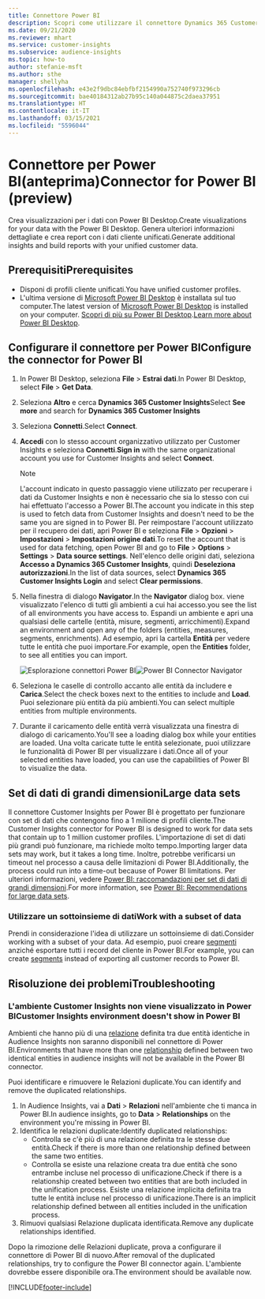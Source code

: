 ```yaml
---
title: Connettore Power BI
description: Scopri come utilizzare il connettore Dynamics 365 Customer Insights in Power BI.
ms.date: 09/21/2020
ms.reviewer: mhart
ms.service: customer-insights
ms.subservice: audience-insights
ms.topic: how-to
author: stefanie-msft
ms.author: sthe
manager: shellyha
ms.openlocfilehash: e43e2f9dbc84ebfbf2154990a752740f973296cb
ms.sourcegitcommit: bae40184312ab27b95c140a044875c2daea37951
ms.translationtype: HT
ms.contentlocale: it-IT
ms.lasthandoff: 03/15/2021
ms.locfileid: "5596044"
---
```

# <a name="connector-for-power-bi-preview"></a><span data-ttu-id="cf69a-103">Connettore per Power BI(anteprima)</span><span class="sxs-lookup"><span data-stu-id="cf69a-103">Connector for Power BI (preview)</span></span>

<span data-ttu-id="cf69a-104">Crea visualizzazioni per i dati con Power BI Desktop.</span><span class="sxs-lookup"><span data-stu-id="cf69a-104">Create visualizations for your data with the Power BI Desktop.</span></span> <span data-ttu-id="cf69a-105">Genera ulteriori informazioni dettagliate e crea report con i dati cliente unificati.</span><span class="sxs-lookup"><span data-stu-id="cf69a-105">Generate additional insights and build reports with your unified customer data.</span></span>

## <a name="prerequisites"></a><span data-ttu-id="cf69a-106">Prerequisiti</span><span class="sxs-lookup"><span data-stu-id="cf69a-106">Prerequisites</span></span>

- <span data-ttu-id="cf69a-107">Disponi di profili cliente unificati.</span><span class="sxs-lookup"><span data-stu-id="cf69a-107">You have unified customer profiles.</span></span>
- <span data-ttu-id="cf69a-108">L'ultima versione di [Microsoft Power BI Desktop](https://powerbi.microsoft.com/desktop/) è installata sul tuo computer.</span><span class="sxs-lookup"><span data-stu-id="cf69a-108">The latest version of [Microsoft Power BI Desktop](https://powerbi.microsoft.com/desktop/) is installed on your computer.</span></span> <span data-ttu-id="cf69a-109">[Scopri di più su Power BI Desktop](/power-bi/desktop-what-is-desktop).</span><span class="sxs-lookup"><span data-stu-id="cf69a-109">[Learn more about Power BI Desktop](/power-bi/desktop-what-is-desktop).</span></span>

## <a name="configure-the-connector-for-power-bi"></a><span data-ttu-id="cf69a-110">Configurare il connettore per Power BI</span><span class="sxs-lookup"><span data-stu-id="cf69a-110">Configure the connector for Power BI</span></span>

1. <span data-ttu-id="cf69a-111">In Power BI Desktop, seleziona **File** > **Estrai dati**.</span><span class="sxs-lookup"><span data-stu-id="cf69a-111">In Power BI Desktop, select **File** > **Get Data**.</span></span>

1. <span data-ttu-id="cf69a-112">Seleziona **Altro** e cerca **Dynamics 365 Customer Insights**</span><span class="sxs-lookup"><span data-stu-id="cf69a-112">Select **See more** and search for **Dynamics 365 Customer Insights**</span></span>

1. <span data-ttu-id="cf69a-113">Seleziona **Connetti**.</span><span class="sxs-lookup"><span data-stu-id="cf69a-113">Select **Connect**.</span></span>

1. <span data-ttu-id="cf69a-114">**Accedi** con lo stesso account organizzativo utilizzato per Customer Insights e seleziona **Connetti**.</span><span class="sxs-lookup"><span data-stu-id="cf69a-114">**Sign in** with the same organizational account you use for Customer Insights and select **Connect**.</span></span>
   > [!NOTE]
   > <span data-ttu-id="cf69a-115">L'account indicato in questo passaggio viene utilizzato per recuperare i dati da Customer Insights e non è necessario che sia lo stesso con cui hai effettuato l'accesso a Power BI.</span><span class="sxs-lookup"><span data-stu-id="cf69a-115">The account you indicate in this step is used to fetch data from Customer Insights and doesn't need to be the same you are signed in to Power BI.</span></span> <span data-ttu-id="cf69a-116">Per reimpostare l'account utilizzato per il recupero dei dati, apri Power BI e seleziona **File** > **Opzioni** > **Impostazioni** > **Impostazioni origine dati**.</span><span class="sxs-lookup"><span data-stu-id="cf69a-116">To reset the account that is used for data fetching, open Power BI and go to **File** > **Options** > **Settings** > **Data source settings**.</span></span> <span data-ttu-id="cf69a-117">Nell'elenco delle origini dati, seleziona **Accesso a Dynamics 365 Customer Insights**, quindi **Deseleziona autorizzazioni**.</span><span class="sxs-lookup"><span data-stu-id="cf69a-117">In the list of data sources, select **Dynamics 365 Customer Insights Login** and select **Clear permissions**.</span></span>  

1. <span data-ttu-id="cf69a-118">Nella finestra di dialogo **Navigator**.</span><span class="sxs-lookup"><span data-stu-id="cf69a-118">In the **Navigator** dialog box.</span></span> <span data-ttu-id="cf69a-119">viene visualizzato l'elenco di tutti gli ambienti a cui hai accesso.</span><span class="sxs-lookup"><span data-stu-id="cf69a-119">you see the list of all environments you have access to.</span></span> <span data-ttu-id="cf69a-120">Espandi un ambiente e apri una qualsiasi delle cartelle (entità, misure, segmenti, arricchimenti).</span><span class="sxs-lookup"><span data-stu-id="cf69a-120">Expand an environment and open any of the folders (entities, measures, segments, enrichments).</span></span> <span data-ttu-id="cf69a-121">Ad esempio, apri la cartella **Entità** per vedere tutte le entità che puoi importare.</span><span class="sxs-lookup"><span data-stu-id="cf69a-121">For example, open the **Entities** folder, to see all entities you can import.</span></span>

   <span data-ttu-id="cf69a-122">![Esplorazione connettori Power BI](media/power-bi-navigator.png "Esplorazione connettori Power BI")</span><span class="sxs-lookup"><span data-stu-id="cf69a-122">![Power BI Connector Navigator](media/power-bi-navigator.png "Power BI Connector Navigator")</span></span>

1. <span data-ttu-id="cf69a-123">Seleziona le caselle di controllo accanto alle entità da includere e **Carica**.</span><span class="sxs-lookup"><span data-stu-id="cf69a-123">Select the check boxes next to the entities to include and **Load**.</span></span> <span data-ttu-id="cf69a-124">Puoi selezionare più entità da più ambienti.</span><span class="sxs-lookup"><span data-stu-id="cf69a-124">You can select multiple entities from multiple environments.</span></span>

1. <span data-ttu-id="cf69a-125">Durante il caricamento delle entità verrà visualizzata una finestra di dialogo di caricamento.</span><span class="sxs-lookup"><span data-stu-id="cf69a-125">You'll see a loading dialog box while your entities are loaded.</span></span> <span data-ttu-id="cf69a-126">Una volta caricate tutte le entità selezionate, puoi utilizzare le funzionalità di Power BI per visualizzare i dati.</span><span class="sxs-lookup"><span data-stu-id="cf69a-126">Once all of your selected entities have loaded, you can use the capabilities of Power BI to visualize the data.</span></span>

## <a name="large-data-sets"></a><span data-ttu-id="cf69a-127">Set di dati di grandi dimensioni</span><span class="sxs-lookup"><span data-stu-id="cf69a-127">Large data sets</span></span>

<span data-ttu-id="cf69a-128">Il connettore Customer Insights per Power BI è progettato per funzionare con set di dati che contengono fino a 1 milione di profili cliente.</span><span class="sxs-lookup"><span data-stu-id="cf69a-128">The Customer Insights connector for Power BI is designed to work for data sets that contain up to 1 million customer profiles.</span></span> <span data-ttu-id="cf69a-129">L'importazione di set di dati più grandi può funzionare, ma richiede molto tempo.</span><span class="sxs-lookup"><span data-stu-id="cf69a-129">Importing larger data sets may work, but it takes a long time.</span></span> <span data-ttu-id="cf69a-130">Inoltre, potrebbe verificarsi un timeout nel processo a causa delle limitazioni di Power BI.</span><span class="sxs-lookup"><span data-stu-id="cf69a-130">Additionally, the process could run into a time-out because of Power BI limitations.</span></span> <span data-ttu-id="cf69a-131">Per ulteriori informazioni, vedere [Power BI: raccomandazioni per set di dati di grandi dimensioni](/power-bi/admin/service-premium-what-is#large-datasets).</span><span class="sxs-lookup"><span data-stu-id="cf69a-131">For more information, see [Power BI: Recommendations for large data sets](/power-bi/admin/service-premium-what-is#large-datasets).</span></span> 

### <a name="work-with-a-subset-of-data"></a><span data-ttu-id="cf69a-132">Utilizzare un sottoinsieme di dati</span><span class="sxs-lookup"><span data-stu-id="cf69a-132">Work with a subset of data</span></span>

<span data-ttu-id="cf69a-133">Prendi in considerazione l'idea di utilizzare un sottoinsieme di dati.</span><span class="sxs-lookup"><span data-stu-id="cf69a-133">Consider working with a subset of your data.</span></span> <span data-ttu-id="cf69a-134">Ad esempio, puoi creare [segmenti](segments.md) anziché esportare tutti i record del cliente in Power BI.</span><span class="sxs-lookup"><span data-stu-id="cf69a-134">For example, you can create [segments](segments.md) instead of exporting all customer records to Power BI.</span></span>

## <a name="troubleshooting"></a><span data-ttu-id="cf69a-135">Risoluzione dei problemi</span><span class="sxs-lookup"><span data-stu-id="cf69a-135">Troubleshooting</span></span>

### <a name="customer-insights-environment-doesnt-show-in-power-bi"></a><span data-ttu-id="cf69a-136">L'ambiente Customer Insights non viene visualizzato in Power BI</span><span class="sxs-lookup"><span data-stu-id="cf69a-136">Customer Insights environment doesn't show in Power BI</span></span>

<span data-ttu-id="cf69a-137">Ambienti che hanno più di una [relazione](relationships.md) definita tra due entità identiche in Audience Insights non saranno disponibili nel connettore di Power BI.</span><span class="sxs-lookup"><span data-stu-id="cf69a-137">Environments that have more than one [relationship](relationships.md) defined between two identical entities in audience insights will not be available in the Power BI connector.</span></span>

<span data-ttu-id="cf69a-138">Puoi identificare e rimuovere le Relazioni duplicate.</span><span class="sxs-lookup"><span data-stu-id="cf69a-138">You can identify and remove the duplicated relationships.</span></span>

1. <span data-ttu-id="cf69a-139">In Audience Insights, vai a **Dati** > **Relazioni** nell'ambiente che ti manca in Power BI.</span><span class="sxs-lookup"><span data-stu-id="cf69a-139">In audience insights, go to **Data** > **Relationships** on the environment you're missing in Power BI.</span></span>
2. <span data-ttu-id="cf69a-140">Identifica le relazioni duplicate:</span><span class="sxs-lookup"><span data-stu-id="cf69a-140">Identify duplicated relationships:</span></span>
   - <span data-ttu-id="cf69a-141">Controlla se c'è più di una relazione definita tra le stesse due entità.</span><span class="sxs-lookup"><span data-stu-id="cf69a-141">Check if there is more than one relationship defined between the same two entities.</span></span>
   - <span data-ttu-id="cf69a-142">Controlla se esiste una relazione creata tra due entità che sono entrambe incluse nel processo di unificazione.</span><span class="sxs-lookup"><span data-stu-id="cf69a-142">Check if there is a relationship created between two entities that are both included in the unification process.</span></span> <span data-ttu-id="cf69a-143">Esiste una relazione implicita definita tra tutte le entità incluse nel processo di unificazione.</span><span class="sxs-lookup"><span data-stu-id="cf69a-143">There is an implicit relationship defined between all entities included in the unification process.</span></span>
3. <span data-ttu-id="cf69a-144">Rimuovi qualsiasi Relazione duplicata identificata.</span><span class="sxs-lookup"><span data-stu-id="cf69a-144">Remove any duplicate relationships identified.</span></span>

<span data-ttu-id="cf69a-145">Dopo la rimozione delle Relazioni duplicate, prova a configurare il connettore di Power BI di nuovo.</span><span class="sxs-lookup"><span data-stu-id="cf69a-145">After removal of the duplicated relationships, try to configure the Power BI connector again.</span></span> <span data-ttu-id="cf69a-146">L'ambiente dovrebbe essere disponibile ora.</span><span class="sxs-lookup"><span data-stu-id="cf69a-146">The environment should be available now.</span></span>

[!INCLUDE[footer-include](../includes/footer-banner.md)]